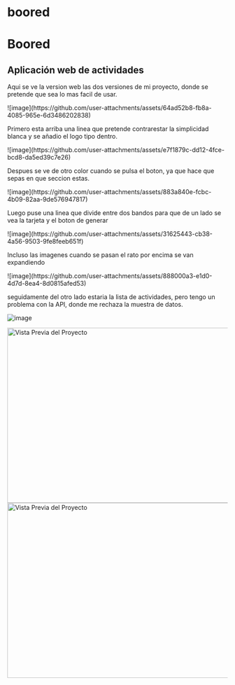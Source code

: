 # boored
<!-- README.md -->

<h1>Boored</h1>

<h2>Aplicación web de actividades</h2>

<p>Aqui se ve la version web las dos versiones de mi proyecto, donde se pretende que sea lo mas facil de usar.</p>
![image](https://github.com/user-attachments/assets/64ad52b8-fb8a-4085-965e-6d3486202838)





<p>Primero esta arriba una linea que pretende contrarestar la simplicidad blanca y se añadio el logo tipo dentro.</p>
![image](https://github.com/user-attachments/assets/e7f1879c-dd12-4fce-bcd8-da5ed39c7e26)





<p>Despues se ve de otro color cuando se pulsa el boton, ya que hace que sepas en que seccion estas.</p>
![image](https://github.com/user-attachments/assets/883a840e-fcbc-4b09-82aa-9de576947817)






<p>Luego puse una linea que divide entre dos bandos para que de un lado se vea la tarjeta y el boton de generar </p>
![image](https://github.com/user-attachments/assets/31625443-cb38-4a56-9503-9fe8feeb651f)



<p>Incluso las imagenes cuando se pasan el rato por encima se van expandiendo</p>
![image](https://github.com/user-attachments/assets/888000a3-e1d0-4d7d-8ea4-8d0815afed53)






<p>seguidamente del otro lado estaria la lista de actividades, pero tengo un problema con la API, donde me rechaza la muestra de datos.</p>

![image](https://github.com/user-attachments/assets/ad17eb1e-8e61-4401-ab01-3134a5c5a049)



<img src="https://via.placeholder.com/800x400" alt="Vista Previa del Proyecto" width="800" height="400">



<img src="https://via.placeholder.com/800x400" alt="Vista Previa del Proyecto" width="800" height="400">
